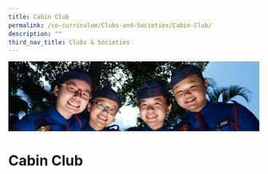 ```yaml
---
title: Cabin Club
permalink: /co-curriculum/Clubs-and-Societies/Cabin-Club/
description: ""
third_nav_title: Clubs & Societies
---
```

![](/images/CCA.jpg)

Cabin Club
==========